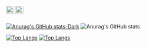 <a href="https://www.linkedin.com/in/david-a-a3749a247/">
<img align="left" alt="David Akim" width="22px" src="https://cdn.jsdelivr.net/npm/simple-icons@v3/icons/linkedin.svg" />
</a>
<a href="https://medium.com/@davidjohnakim">
<img align="left" alt="David Akim" width="22px" src="https://cdn.jsdelivr.net/npm/simple-icons@v3/icons/medium.svg" />
</a>
<br />
<br />


[![Anurag's GitHub stats-Dark](https://github-readme-stats.vercel.app/api?username=david-001&show_icons=true&theme=dark#gh-dark-mode-only)](https://github.com/anuraghazra/github-readme-stats#gh-dark-mode-only)
![Anurag's GitHub stats](https://github-readme-stats.vercel.app/api?username=david-001&show_icons=true&theme=dark)

[![Top Langs](https://github-readme-stats.vercel.app/api/top-langs/?username=david-001)](https://github.com/anuraghazra/github-readme-stats)
[![Top Langs](https://github-readme-stats.vercel.app/api/top-langs/?username=david-001&size_weight=0.5&count_weight=0.5)](https://github.com/anuraghazra/github-readme-stats)